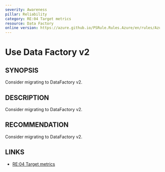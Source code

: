 ```yaml
---
severity: Awareness
pillar: Reliability
category: RE:04 Target metrics
resource: Data Factory
online version: https://azure.github.io/PSRule.Rules.Azure/en/rules/Azure.DataFactory.Version/
---
```


# Use Data Factory v2

## SYNOPSIS

Consider migrating to DataFactory v2.

## DESCRIPTION

Consider migrating to DataFactory v2.

## RECOMMENDATION

Consider migrating to DataFactory v2.

## LINKS

- [RE:04 Target metrics](https://learn.microsoft.com/azure/well-architected/reliability/metrics)
